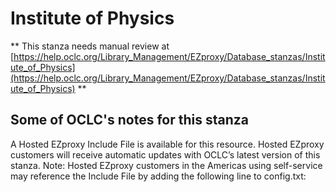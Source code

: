 # Institute of Physics
** This stanza needs manual review at [https://help.oclc.org/Library_Management/EZproxy/Database_stanzas/Institute_of_Physics](https://help.oclc.org/Library_Management/EZproxy/Database_stanzas/Institute_of_Physics) **

## Some of OCLC's notes for this stanza

A Hosted EZproxy Include File is available for this resource. Hosted EZproxy customers will receive automatic updates with OCLC&rsquo;s latest version of this stanza. Note: Hosted EZproxy customers in the Americas using self-service may reference the Include File by adding the following line to config.txt:

&nbsp;
